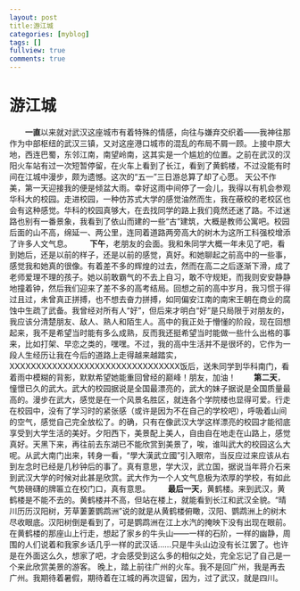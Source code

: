 ```yaml
---
layout: post
title:游江城
categories: [myblog]
tags: []
fullview: true
comments: true
---
```

# 游江城

&#8194;&#8194;&#8194;&#8194;**一直**以来就对武汉这座城市有着特殊的情感，向往与嫌弃交织着——我神往那作为中部枢纽的武汉三镇，又对这座港口城市的混乱的布局不屑一顾。上接中原大地，西连巴蜀，东邻江南，南望岭南，这其实是一个尴尬的位置。之前在武汉的汉阳火车站有过一次短暂停留，在火车上看到了长江，看到了黄鹤楼，不过没能有时间在江城中漫步，颇为遗憾。这次的“五一”三日游总算了却了心愿。
天公不作美，第一天迎接我的便是倾盆大雨。幸好这雨中间停了一会儿，我得以有机会参观华科大的校园。走进校园，一种仿苏式大学的感觉油然而生，我在蔽校的老校区也会有这种感觉。华科的校园真够大，在去找同学的路上我们竟然还迷了路。不过迷路也别有一番景象，我看到了依山而建的一些“古”建筑，大概是教师公寓吧。校园后面的山不高，绵延一、两公里，连同着道路两旁高大的树木为这所工科强校增添了许多人文气息。
&#8194;&#8194;&#8194;&#8194;**下午**，老朋友的会面。我和朱同学大概一年未见了吧，看到她后，还是以前的样子，还是以前的感觉，真好。和她聊起之前高中的一些事，感觉我和她真的很像。有着差不多的辉煌的过去，然而在高二之后逐渐下滑，成了老师爱理不理的孩子。她以前敢霸气的不去上自习，敢不守规矩，而我则安安静静地撞着钟，然后我们迎来了差不多的高考结局。回想之前的高中岁月，我习惯于得过且过，未曾真正拼搏，也不想去奋力拼搏，如同偏安江南的南宋王朝在商业的腐蚀中生疏了武备。我曾经对所有人“好”，但后来才明白“好”是只局限于对朋友的，我应该分清楚朋友、敌人、熟人和陌生人。高中的我正处于懵懂的阶段，现在回想起来，我不是希望当时能有多么成熟，反而我还挺希望当时能做一些什么出格的事来，比如打架、早恋之类的，嘿嘿。不过，我的高中生活并不是很坏的，它作为一段人生经历让我在今后的道路上走得越来越踏实，XXXXXXXXXXXXXXXXXXXXXXXXXXXXXXXX饭后，送朱同学到华科南门，看着雨中模糊的背影，默默希望她能重回曾经的巅峰！朋友，加油！
&#8194;&#8194;&#8194;&#8194;**第二天**，憧憬已久的武大。武大的校园据说是全国最漂亮的，武大的妹子据说是全国质量最高的。漫步在武大，感觉是在一个风景名胜区，就连各个学院楼也显得可爱。行走在校园中，没有了学习时的紧张感（或许是因为不在自己的学校吧），呼吸着山间的空气，感觉自己完全放松了。的确，只有在像武汉大学这样漂亮的校园才能彻底享受到大学生活的美好。夕阳西下，美景配上美人，自由自在地走在山路上，感觉真好。天黑下来，再往前去东湖已不能欣赏到美景了，唉，谁叫武大的校园这么大呢。从武大南门出来，转身一看，“學大漢武立國”引入眼帘，当反应过来应该从右到左念时已经是几秒钟后的事了。真有意思，学大汉，武立国，据说当年蒋介石来到武汉大学的时候对此甚是欣赏。武大作为一个人文气息极为浓厚的学校，有如此气势磅礴的牌匾立在校门口，真有意思。
&#8194;&#8194;&#8194;&#8194;**最后一天**，黄鹤楼。来到武汉，黄鹤楼是不能不去的。黄鹤楼并不高，但站在楼上，就能看到长江和武汉全貌。“晴川历历汉阳树，芳草萋萋鹦鹉洲”说的就是从黄鹤楼俯瞰，汉阳、鹦鹉洲上的树木尽收眼底。汉阳树倒是看到了，可是鹦鹉洲在江上水汽的掩映下没有出现在眼前。在黄鹤楼的那座山上行走，想起了家乡的牛头山——一样的石阶，一样的幽静，周围的人们说着和我家乡话几乎一样的武汉话……只是牛头山边没有长江罢了。也许是在外面这么久，想家了吧，才会感受到这么多的相似之处，完全忘记了自己是一个来此欣赏美景的游客。
晚上，踏上前往广州的火车。我不是回广州，我是再去广州。我期待着暑假，期待着在江城的再次逗留，因为，过了武汉，就是四川。